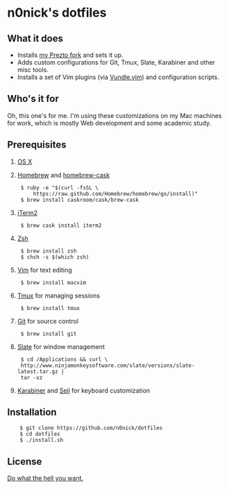 # n0nick's dotfiles

## What it does

* Installs [my Prezto fork](https://github.com/n0nick/prezto) and sets it up.
* Adds custom configurations for Git, Tmux, Slate, Karabiner and other misc
  tools.
* Installs a set of Vim plugins (via [Vundle.vim]) and configuration scripts.

## Who's it for

Oh, this one's for me.
I'm using these customizations on my Mac machines for work, which is mostly Web
development and some academic study.

## Prerequisites

1. [OS X]

2. [Homebrew] and [homebrew-cask](https://github.com/caskroom/homebrew-cask)

        $ ruby -e "$(curl -fsSL \
            https://raw.github.com/Homebrew/homebrew/go/install)"
        $ brew install caskroom/cask/brew-cask

2. [iTerm2]

        $ brew cask install iterm2

3. [Zsh]

        $ brew install zsh
        $ chsh -s $(which zsh)

4. [Vim] for text editing

        $ brew install macvim

5. [Tmux] for managing sessions

        $ brew install tmux

6. [Git] for source control

        $ brew install git

7. [Slate] for window management

        $ cd /Applications && curl \
        http://www.ninjamonkeysoftware.com/slate/versions/slate-latest.tar.gz |
        tar -xz

8. [Karabiner] and [Seil] for keyboard customization

## Installation

        $ git clone https://github.com/n0nick/dotfiles
        $ cd dotfiles
        $ ./install.sh
## License

[Do what the hell you
want.](https://github.com/n0nick/dotfiles/blob/master/COPYING)

[OS X]: http://www.apple.com/mac/
[Homebrew]: http://brew.sh/
[Zsh]: http://www.zsh.org/
[Prezto]: https://github.com/sorin-ionescu/prezto
[Vim]: http://vim.org
[Vundle.vim]: http://github.com/gmarik/vundle
[Tmux]: http://tmux.sourceforge.net/
[Karabiner]: https://pqrs.org/osx/karabiner/
[Seil]: https://pqrs.org/osx/karabiner/seil.html.en
[Slate]: https://github.com/jigish/slate
[iTerm2]: http://iterm2.com/
[Git]: http://git-scm.com/
